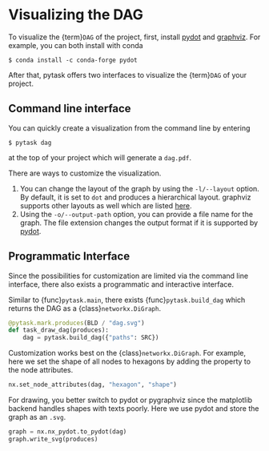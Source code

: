 # Visualizing the DAG

To visualize the {term}`DAG` of the project, first, install
[pydot](https://github.com/pydot/pydot) and [graphviz](https://graphviz.org/). For
example, you can both install with conda

```console
$ conda install -c conda-forge pydot
```

After that, pytask offers two interfaces to visualize the {term}`DAG` of your project.

## Command line interface

You can quickly create a visualization from the command line by entering

```console
$ pytask dag
```

at the top of your project which will generate a `dag.pdf`.

There are ways to customize the visualization.

1. You can change the layout of the graph by using the `-l/--layout` option. By default,
   it is set to `dot` and produces a hierarchical layout. graphviz supports other
   layouts as well which are listed [here](https://graphviz.org/#roadmap).
1. Using the `-o/--output-path` option, you can provide a file name for the graph. The
   file extension changes the output format if it is supported by
   [pydot](https://github.com/pydot/pydot).

## Programmatic Interface

Since the possibilities for customization are limited via the command line interface,
there also exists a programmatic and interactive interface.

Similar to {func}`pytask.main`, there exists {func}`pytask.build_dag` which returns the
DAG as a {class}`networkx.DiGraph`.

```python
@pytask.mark.produces(BLD / "dag.svg")
def task_draw_dag(produces):
    dag = pytask.build_dag({"paths": SRC})
```

Customization works best on the {class}`networkx.DiGraph`. For example, here we set the
shape of all nodes to hexagons by adding the property to the node attributes.

```python
nx.set_node_attributes(dag, "hexagon", "shape")
```

For drawing, you better switch to pydot or pygraphviz since the matplotlib backend
handles shapes with texts poorly. Here we use pydot and store the graph as an `.svg`.

```python
graph = nx.nx_pydot.to_pydot(dag)
graph.write_svg(produces)
```

